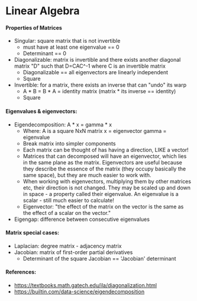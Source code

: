 
# Linear Algebra

#### Properties of Matrices
 - Singular: square matrix that is not invertible
    - must have at least one eigenvalue == 0
    - Determinant == 0
 - Diagonalizable: matrix is invertible and there exists another diagonal matrix 
   "D" such that D=CAC^-1       where C is an invertible matrix
    - Diagonalizable == all eigenvectors are linearly independent
    - Square
 - Invertible: for a matrix, there exists an inverse that can "undo" its warp
    - A * B = B * A = identity matrix   (matrix * its inverse == identity)
    - Square 


#### Eigenvalues & eigenvectors:
 - Eigendecomposition: A * x = gamma * x
    - Where: A is a square NxN matrix
             x = eigenvector
             gamma = eigenvalue
    - Break matrix into simpler components
    - Each matrix can be thought of has having a direction, LIKE a vector! 
    - Matrices that can decomposed will have an eigenvector, which lies in the
      same plane as the matrix. Eigenvectors are useful because they describe 
      the essence of the matrix (they occupy basically the same space), but they
      are much easier to work with. 
    - When working with eigenvectors, multiplying them by other matrices etc, 
      their direction is not changed. They may be scaled up and down in space - 
      a property called their eigenvalue. An eigenvalue is a scalar - still much
      easier to calculate!
    - Eigenvector: "the effect of the matrix on the vector is the same as the 
      effect of a scalar on the vector."
 - Eigengap: difference between consecutive eigenvalues



#### Matrix special cases:
 - Laplacian: degree matrix - adjacency matrix
 - Jacobian: matrix of first-order partial derivatives
    - Determinant of the square Jacobian == 'Jacobian' determinant


#### References:
 - https://textbooks.math.gatech.edu/ila/diagonalization.html
 - https://builtin.com/data-science/eigendecomposition 
